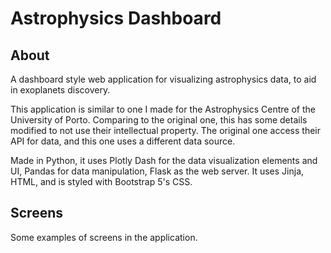 # Astrophysics Dashboard

## About
 A dashboard style web application for visualizing astrophysics data, to aid in exoplanets discovery.
 
 This application is similar to one I made for the Astrophysics Centre of the University of Porto. Comparing to the original one, this has some details modified to not use their intellectual property. The original one access their API for data, and this one uses a different data source.
 
 Made in Python, it uses Plotly Dash for the data visualization elements and UI, Pandas for data manipulation, Flask as the web server. It uses Jinja, HTML, and is styled with Bootstrap 5's CSS.

## Screens
 Some examples of screens in the application.
